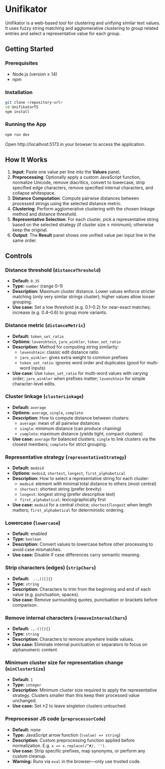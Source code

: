 # Unifikator

Unifikator is a web-based tool for clustering and unifying similar text values. It uses fuzzy string matching and agglomerative clustering to group related entries and select a representative value for each group.

## Getting Started

### Prerequisites

- Node.js (version ≥ 14)
- npm

### Installation

```bash
git clone <repository-url>
cd UnifikatorTS
npm install
```

### Running the App

```bash
npm run dev
```

Open http://localhost:5173 in your browser to access the application.

## How It Works

1. **Input**: Paste one value per line into the **Values** panel.
2. **Preprocessing**: Optionally apply a custom JavaScript function, normalize Unicode, remove diacritics, convert to lowercase, strip specified edge characters, remove specified internal characters, and collapse whitespace.
3. **Distance Computation**: Compute pairwise distances between processed strings using the selected distance metric.
4. **Clustering**: Perform agglomerative clustering with the chosen linkage method and distance threshold.
5. **Representative Selection**: For each cluster, pick a representative string based on the selected strategy (if cluster size ≥ minimum); otherwise keep the original.
6. **Output**: The **Result** panel shows one unified value per input line in the same order.

## Controls

### Distance threshold (`distanceThreshold`)

- **Default:** `0.35`
- **Type:** `number` (range 0–1)
- **Description:** Maximum cluster distance. Lower values enforce stricter matching (only very similar strings cluster); higher values allow looser grouping.
- **Use case:** Set a low threshold (e.g. 0.1–0.2) for near-exact matches; increase (e.g. 0.4–0.6) to group more variants.

### Distance metric (`distanceMetric`)

- **Default:** `token_set_ratio`
- **Options:** `levenshtein`, `jaro_winkler`, `token_set_ratio`
- **Description:** Method for computing string similarity:
  - `levenshtein`: classic edit distance ratio
  - `jaro_winkler`: gives extra weight to common prefixes
  - `token_set_ratio`: ignores word order and duplicates (good for multi-word inputs)
- **Use case:** Use `token_set_ratio` for multi-word values with varying order; `jaro_winkler` when prefixes matter; `levenshtein` for simple character-level edits.

### Cluster linkage (`clusterLinkage`)

- **Default:** `average`
- **Options:** `average`, `single`, `complete`
- **Description:** How to compute distance between clusters:
  - `average`: mean of all pairwise distances
  - `single`: minimum distance (can produce chaining)
  - `complete`: maximum distance (yields tight, compact clusters)
- **Use case:** `average` for balanced clusters; `single` to link clusters via the closest members; `complete` for strict grouping.

### Representative strategy (`representativeStrategy`)

- **Default:** `medoid`
- **Options:** `medoid`, `shortest`, `longest`, `first_alphabetical`
- **Description:** How to select a representative string for each cluster:
  - `medoid`: element with minimal total distance to others (most central)
  - `shortest`: shortest string (prefer brevity)
  - `longest`: longest string (prefer descriptive text)
  - `first_alphabetical`: lexicographically first
- **Use case:** `medoid` for a central choice; `shortest`/`longest` when length matters; `first_alphabetical` for deterministic ordering.

### Lowercase (`lowercase`)

- **Default:** enabled
- **Type:** `boolean`
- **Description:** Convert values to lowercase before other processing to avoid case mismatches.
- **Use case:** Disable if case differences carry semantic meaning.

### Strip characters (edges) (`stripChars`)

- **Default:** ` .-,()[]{}`
- **Type:** `string`
- **Description:** Characters to trim from the beginning and end of each value (e.g. punctuation, spaces).
- **Use case:** Remove surrounding quotes, punctuation or brackets before comparison.

### Remove internal characters (`removeInternalChars`)

- **Default:** `.,-()[]{}`
- **Type:** `string`
- **Description:** Characters to remove anywhere inside values.
- **Use case:** Eliminate internal punctuation or separators to focus on alphanumeric content.

### Minimum cluster size for representation change (`minClusterSize`)

- **Default:** `1`
- **Type:** `integer`
- **Description:** Minimum cluster size required to apply the representative strategy. Clusters smaller than this keep their processed value unchanged.
- **Use case:** Set ≥2 to leave singleton clusters untouched.

### Preprocessor JS code (`preprocessorCode`)

- **Default:** _none_
- **Type:** JavaScript arrow function (`(value) => string`)
- **Description:** Custom preprocessing function applied before normalization. E.g. `x => x.replace(/^#/, '')`.
- **Use case:** Strip specific prefixes, map synonyms, or perform any custom cleanup.
- **Warning:** Runs via `eval` in the browser—only use trusted code.
